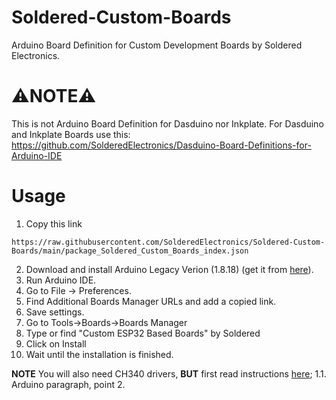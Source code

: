 # Soldered-Custom-Boards
Arduino Board Definition for Custom Development Boards by Soldered Electronics.

# ⚠️NOTE⚠️
This is not Arduino Board Definition for Dasduino nor Inkplate. For Dasduino and Inkplate Boards use this: https://github.com/SolderedElectronics/Dasduino-Board-Definitions-for-Arduino-IDE

# Usage
1. Copy this link

```
https://raw.githubusercontent.com/SolderedElectronics/Soldered-Custom-Boards/main/package_Soldered_Custom_Boards_index.json
```
2. Download and install Arduino Legacy Verion (1.8.18) (get it from [here](https://www.arduino.cc/en/software/OldSoftwareReleases)).
3. Run Arduino IDE.
4. Go to File -> Preferences.
5. Find Additional Boards Manager URLs and add a copied link.
6. Save settings.
7. Go to Tools->Boards->Boards Manager
8. Type or find "Custom ESP32 Based Boards" by Soldered
9. Click on Install
10. Wait until the installation is finished.

**NOTE** You will also need CH340 drivers, **BUT** first read instructions [here](https://inkplate.readthedocs.io/en/latest/get-started.html#arduino); 1.1. Arduino paragraph, point 2.

